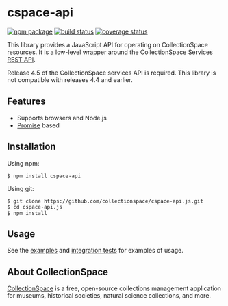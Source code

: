 # cspace-api


[![npm package](https://img.shields.io/npm/v/cspace-api.svg)](https://www.npmjs.com/package/cspace-api)
[![build status](https://travis-ci.org/collectionspace/cspace-api.js.svg?branch=master)](https://travis-ci.org/collectionspace/cspace-api.js)
[![coverage status](https://coveralls.io/repos/github/collectionspace/cspace-api.js/badge.svg?branch=master)](https://coveralls.io/github/collectionspace/cspace-api.js?branch=master)

This library provides a JavaScript API for operating on CollectionSpace resources. It is a low-level wrapper around the CollectionSpace Services [REST API](https://wiki.collectionspace.org/display/collectionspace/Common+Services+REST+API+documentation).

Release 4.5 of the CollectionSpace services API is required. This library is not compatible with releases 4.4 and earlier.

## Features

- Supports browsers and Node.js
- [Promise](http://www.html5rocks.com/en/tutorials/es6/promises/) based

## Installation

Using npm:

```
$ npm install cspace-api
```

Using git:

```
$ git clone https://github.com/collectionspace/cspace-api.js.git
$ cd cspace-api.js
$ npm install
```

## Usage

See the [examples](https://github.com/collectionspace/cspace-api.js/tree/master/examples) and [integration tests](https://github.com/collectionspace/cspace-api.js/tree/master/test/integration) for examples of usage.

## About CollectionSpace

[CollectionSpace](http://www.collectionspace.org/) is a free, open-source collections management application for museums, historical societies, natural science collections, and more.
